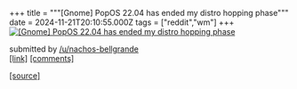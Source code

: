 +++
title = """[Gnome] PopOS 22.04 has ended my distro hopping phase"""
date = 2024-11-21T20:10:55.000Z
tags = ["reddit","wm"]
+++
[![[Gnome] PopOS 22.04 has ended my distro hopping phase](https://preview.redd.it/xrvz2nrsab2e1.png?width=640&crop=smart&auto=webp&s=d3cdecf03e27edc75ce64bc05d985886f2d40e40 "[Gnome] PopOS 22.04 has ended my distro hopping phase")](https://www.reddit.com/r/unixporn/comments/1gwozgl/gnome_popos_2204_has_ended_my_distro_hopping_phase/)

submitted by [/u/nachos-bellgrande](https://www.reddit.com/user/nachos-bellgrande)  
[\[link\]](https://i.redd.it/xrvz2nrsab2e1.png) [\[comments\]](https://www.reddit.com/r/unixporn/comments/1gwozgl/gnome_popos_2204_has_ended_my_distro_hopping_phase/)

[[source]](https://www.reddit.com/r/unixporn/comments/1gwozgl/gnome_popos_2204_has_ended_my_distro_hopping_phase/)
